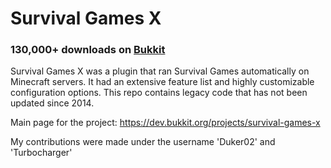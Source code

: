 # Survival Games X
### 130,000+ downloads on [Bukkit](https://dev.bukkit.org/projects/survival-games-x)

Survival Games X was a plugin that ran Survival Games automatically on Minecraft servers. It had an extensive feature list and highly customizable configuration options. This repo contains legacy code that has not been updated since 2014.

Main page for the project: https://dev.bukkit.org/projects/survival-games-x

My contributions were made under the username 'Duker02' and 'Turbocharger'
